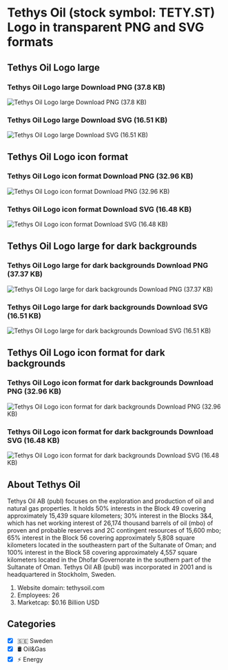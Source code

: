 # Tethys Oil (stock symbol: TETY.ST) Logo in transparent PNG and SVG formats

## Tethys Oil Logo large

### Tethys Oil Logo large Download PNG (37.8 KB)

![Tethys Oil Logo large Download PNG (37.8 KB)](/img/orig/TETY.ST_BIG-ed383fce.png)

### Tethys Oil Logo large Download SVG (16.51 KB)

![Tethys Oil Logo large Download SVG (16.51 KB)](/img/orig/TETY.ST_BIG-4d17e80a.svg)

## Tethys Oil Logo icon format

### Tethys Oil Logo icon format Download PNG (32.96 KB)

![Tethys Oil Logo icon format Download PNG (32.96 KB)](/img/orig/TETY.ST-9c0bfb04.png)

### Tethys Oil Logo icon format Download SVG (16.48 KB)

![Tethys Oil Logo icon format Download SVG (16.48 KB)](/img/orig/TETY.ST-d91def93.svg)

## Tethys Oil Logo large for dark backgrounds

### Tethys Oil Logo large for dark backgrounds Download PNG (37.37 KB)

![Tethys Oil Logo large for dark backgrounds Download PNG (37.37 KB)](/img/orig/TETY.ST_BIG.D-bb0712a7.png)

### Tethys Oil Logo large for dark backgrounds Download SVG (16.51 KB)

![Tethys Oil Logo large for dark backgrounds Download SVG (16.51 KB)](/img/orig/TETY.ST_BIG.D-ec075f0c.svg)

## Tethys Oil Logo icon format for dark backgrounds

### Tethys Oil Logo icon format for dark backgrounds Download PNG (32.96 KB)

![Tethys Oil Logo icon format for dark backgrounds Download PNG (32.96 KB)](/img/orig/TETY.ST.D-0bfb827a.png)

### Tethys Oil Logo icon format for dark backgrounds Download SVG (16.48 KB)

![Tethys Oil Logo icon format for dark backgrounds Download SVG (16.48 KB)](/img/orig/TETY.ST.D-7f05e0f6.svg)

## About Tethys Oil

Tethys Oil AB (publ) focuses on the exploration and production of oil and natural gas properties. It holds 50% interests in the Block 49 covering approximately 15,439 square kilometers; 30% interest in the Blocks 3&4, which has net working interest of 26,174 thousand barrels of oil (mbo) of proven and probable reserves and 2C contingent resources of 15,600 mbo; 65% interest in the Block 56 covering approximately 5,808 square kilometers located in the southeastern part of the Sultanate of Oman; and 100% interest in the Block 58 covering approximately 4,557 square kilometers located in the Dhofar Governorate in the southern part of the Sultanate of Oman. Tethys Oil AB (publ) was incorporated in 2001 and is headquartered in Stockholm, Sweden.

1. Website domain: tethysoil.com
2. Employees: 26
3. Marketcap: $0.16 Billion USD


## Categories
- [x] 🇸🇪 Sweden
- [x] 🛢 Oil&Gas
- [x] ⚡ Energy
